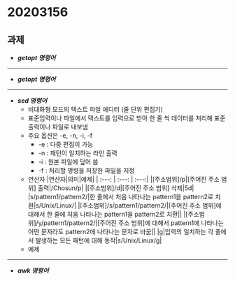 # 20203156
과제
---
* ___getopt 명령어___
---
* ___getopt 명령어___
---
* ___sed 명령어___
  * 비대화형 모드의 텍스트 파일 에디터 (줄 단위 편집기)
  * 표준입력이나 파일에서 덱스트를 입력으로 받아 한 줄 씩 데이터를 처리해 표준출력이나 파일로 내보냄
  * 주요 옵션은 -e, -n, -i, -f
    * -e : 다중 편집이 가능
    * -n : 패턴이 일치하는 라인 출력
    * -i : 원본 파일에 덮어 씀 
    * -f : 처리할 명령을 저장한 파일을 지정
  * 연산자
    |연산자|의미|예제|
    | :---: | :---: | :---:|
    |[주소범위]/p|[주어진 주소 범위] 출력|/Chosun/p|
    |[주소범위]/d|[주어진 주소 범위] 삭제|5d|
    |s/pattern1/pattern2/|한 줄에서 처음 나타나는 pattern1을 pattern2로 치환|s/Unix/Linux/|
    |[주소범위]/s/pattern1/pattern2/|[주어진 주소 범위]에 대해서 한 줄에 처음 나타나는 pattern1을 pattern2로 치환||
    |[주소범위]/y/pattern1/pattern2/|[주어진 주소 범위]에 대해서 pattern1에 나타나는 어떤 문자라도 pattern2에 나타나는 문자로 바꿈||
    |g|입력의 일치하는 각 줄에서 발생하는 모든 패턴에 대해 동작|s/Unix/Linux/g|
  * 예제
---
* ___awk 명령어___
